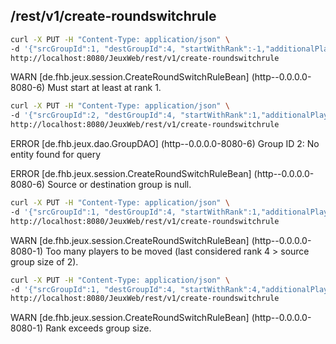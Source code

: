 ## /rest/v1/create-roundswitchrule

```bash
curl -X PUT -H "Content-Type: application/json" \
-d '{"srcGroupId":1, "destGroupId":4, "startWithRank":-1,"additionalPlayers":0}' \
http://localhost:8080/JeuxWeb/rest/v1/create-roundswitchrule
```

WARN  [de.fhb.jeux.session.CreateRoundSwitchRuleBean] (http--0.0.0.0-8080-6) Must start at least at rank 1.

```bash
curl -X PUT -H "Content-Type: application/json" \
-d '{"srcGroupId":2, "destGroupId":4, "startWithRank":1,"additionalPlayers":0}' \
http://localhost:8080/JeuxWeb/rest/v1/create-roundswitchrule
```

ERROR [de.fhb.jeux.dao.GroupDAO] (http--0.0.0.0-8080-6) Group ID 2: No entity found for query

ERROR [de.fhb.jeux.session.CreateRoundSwitchRuleBean] (http--0.0.0.0-8080-6) Source or destination group is null.

```bash
curl -X PUT -H "Content-Type: application/json" \
-d '{"srcGroupId":1, "destGroupId":4, "startWithRank":1,"additionalPlayers":3}' \
http://localhost:8080/JeuxWeb/rest/v1/create-roundswitchrule
```

WARN  [de.fhb.jeux.session.CreateRoundSwitchRuleBean] (http--0.0.0.0-8080-1) Too many players to be moved (last considered rank 4 > source group size of 2).

```bash
curl -X PUT -H "Content-Type: application/json" \
-d '{"srcGroupId":1, "destGroupId":4, "startWithRank":4,"additionalPlayers":3}' \
http://localhost:8080/JeuxWeb/rest/v1/create-roundswitchrule
```

WARN  [de.fhb.jeux.session.CreateRoundSwitchRuleBean] (http--0.0.0.0-8080-1) Rank exceeds group size.
